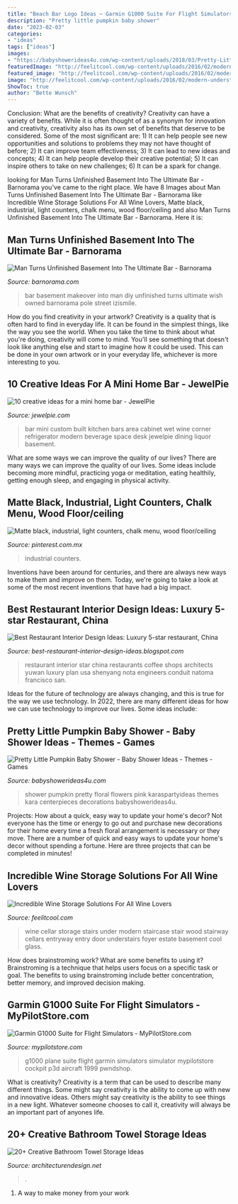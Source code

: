 ```yaml
---
title: "Beach Bar Logo Ideas ~ Garmin G1000 Suite For Flight Simulators"
description: "Pretty little pumpkin baby shower"
date: "2023-02-03"
categories:
- "ideas"
tags: ["ideas"]
images:
- "https://babyshowerideas4u.com/wp-content/uploads/2018/03/Pretty-Little-Pumpkin-Baby-Shower-Light-Flowers.jpg"
featuredImage: "http://feelitcool.com/wp-content/uploads/2016/02/modern-understairs-wine-cellar.jpg"
featured_image: "http://feelitcool.com/wp-content/uploads/2016/02/modern-understairs-wine-cellar.jpg"
image: "http://feelitcool.com/wp-content/uploads/2016/02/modern-understairs-wine-cellar.jpg"
ShowToc: true
author: "Bette Wunsch"
---
```



Conclusion: What are the benefits of creativity?
Creativity can have a variety of benefits. While it is often thought of as a synonym for innovation and creativity, creativity also has its own set of benefits that deserve to be considered. Some of the most significant are: 1) It can help people see new opportunities and solutions to problems they may not have thought of before; 2) It can improve team effectiveness; 3) It can lead to new ideas and concepts; 4) It can help people develop their creative potential; 5) It can inspire others to take on new challenges; 6) It can be a spark for change.

	

		
looking for Man Turns Unfinished Basement Into The Ultimate Bar - Barnorama you've came to the right place. We have 8 Images about Man Turns Unfinished Basement Into The Ultimate Bar - Barnorama like Incredible Wine Storage Solutions For All Wine Lovers, Matte black, industrial, light counters, chalk menu, wood floor/ceiling and also Man Turns Unfinished Basement Into The Ultimate Bar - Barnorama. Here it is:
		
    
## Man Turns Unfinished Basement Into The Ultimate Bar - Barnorama

<img loading=lazy src="https://www.barnorama.com/wp-content/images/2014/01/diy_basement_bar/10-diy_basement_bar.jpg" onerror="this.onerror=null;this.src='https://tse4.mm.bing.net/th?id=OIP.suzpyejOHH67OcASk1P2eAHaFj&amp;pid=15.1';" alt="Man Turns Unfinished Basement Into The Ultimate Bar - Barnorama">

_Source: barnorama.com_

>bar basement makeover into man diy unfinished turns ultimate wish owned barnorama pole street izismile. 

	

How do you find creativity in your artwork?
Creativity is a quality that is often hard to find in everyday life. It can be found in the simplest things, like the way you see the world. When you take the time to think about what you're doing, creativity will come to mind. You'll see something that doesn't look like anything else and start to imagine how it could be used. This can be done in your own artwork or in your everyday life, whichever is more interesting to you.

    
## 10 Creative Ideas For A Mini Home Bar - JewelPie

<img loading=lazy src="http://jewelpie.com/wp-content/uploads/2013/06/bar41.jpg" onerror="this.onerror=null;this.src='https://tse2.mm.bing.net/th?id=OIP.pa2Pr5k9Bj0G3KB8HG4B2QHaJ4&amp;pid=15.1';" alt="10 creative ideas for a mini home bar - JewelPie">

_Source: jewelpie.com_

>bar mini custom built kitchen bars area cabinet wet wine corner refrigerator modern beverage space desk jewelpie dining liquor basement. 

	

What are some ways we can improve the quality of our lives?
There are many ways we can improve the quality of our lives. Some ideas include becoming more mindful, practicing yoga or meditation, eating healthily, getting enough sleep, and engaging in physical activity.

    
## Matte Black, Industrial, Light Counters, Chalk Menu, Wood Floor/ceiling

<img loading=lazy src="https://i.pinimg.com/736x/e6/df/31/e6df31e6501b71aec54aee3e8f7b4f1c--viking.jpg" onerror="this.onerror=null;this.src='https://tse1.mm.bing.net/th?id=OIP.2SW-lvN2mlaGpZ57Vp7oogHaJ3&amp;pid=15.1';" alt="Matte black, industrial, light counters, chalk menu, wood floor/ceiling">

_Source: pinterest.com.mx_

>industrial counters. 

	

Inventions have been around for centuries, and there are always new ways to make them and improve on them. Today, we're going to take a look at some of the most recent inventions that have had a big impact.

    
## Best Restaurant Interior Design Ideas: Luxury 5-star Restaurant, China

<img loading=lazy src="https://3.bp.blogspot.com/-2JUTckAIvGQ/TVfTrU0LEGI/AAAAAAAAAHE/Eo2aXp5mV1A/s1600/8+china+5+star+restaraunt.jpg" onerror="this.onerror=null;this.src='https://tse2.mm.bing.net/th?id=OIP.I-QZVJEFxeXzHEfZPPG2gwHaE7&amp;pid=15.1';" alt="Best Restaurant Interior Design Ideas: Luxury 5-star restaurant, China">

_Source: best-restaurant-interior-design-ideas.blogspot.com_

>restaurant interior star china restaurants coffee shops architects yuwan luxury plan usa shenyang nota engineers conduit natoma francisco san. 

	

Ideas for the future of technology are always changing, and this is true for the way we use technology. In 2022, there are many different ideas for how we can use technology to improve our lives. Some ideas include: 

    
## Pretty Little Pumpkin Baby Shower - Baby Shower Ideas - Themes - Games

<img loading=lazy src="https://babyshowerideas4u.com/wp-content/uploads/2018/03/Pretty-Little-Pumpkin-Baby-Shower-Light-Flowers.jpg" onerror="this.onerror=null;this.src='https://tse4.mm.bing.net/th?id=OIP.sqdlBjYD4nTrI9HDRVq2agHaJ3&amp;pid=15.1';" alt="Pretty Little Pumpkin Baby Shower - Baby Shower Ideas - Themes - Games">

_Source: babyshowerideas4u.com_

>shower pumpkin pretty floral flowers pink karaspartyideas themes kara centerpieces decorations babyshowerideas4u. 

	

Projects: How about a quick, easy way to update your home's decor?
Not everyone has the time or energy to go out and purchase new decorations for their home every time a fresh floral arrangement is necessary or they move. There are a number of quick and easy ways to update your home's decor without spending a fortune. Here are three projects that can be completed in minutes!

    
## Incredible Wine Storage Solutions For All Wine Lovers

<img loading=lazy src="http://feelitcool.com/wp-content/uploads/2016/02/modern-understairs-wine-cellar.jpg" onerror="this.onerror=null;this.src='https://tse3.mm.bing.net/th?id=OIP._GnmYi6FIcY97o8sYYF-zAHaLP&amp;pid=15.1';" alt="Incredible Wine Storage Solutions For All Wine Lovers">

_Source: feelitcool.com_

>wine cellar storage stairs under modern staircase stair wood stairway cellars entryway entry door understairs foyer estate basement cool glass. 

	

How does brainstroming work? What are some benefits to using it?
Brainstroming is a technique that helps users focus on a specific task or goal. The benefits to using brainstroming include better concentration, better memory, and improved decision making.

    
## Garmin G1000 Suite For Flight Simulators - MyPilotStore.com

<img loading=lazy src="http://images.mypilotstore.com/hr/13433-highres2.jpg?scale.width=75" onerror="this.onerror=null;this.src='https://tse4.mm.bing.net/th?id=OIP.pyZgwn0vDhgzlYCP4y66QgHaFS&amp;pid=15.1';" alt="Garmin G1000 Suite for Flight Simulators - MyPilotStore.com">

_Source: mypilotstore.com_

>g1000 plane suite flight garmin simulators simulator mypilotstore cockpit p3d aircraft 1999 pwndshop. 

	

What is creativity?
Creativity is a term that can be used to describe many different things. Some might say creativity is the ability to come up with new and innovative ideas. Others might say creativity is the ability to see things in a new light. Whatever someone chooses to call it, creativity will always be an important part of anyones life.

    
## 20+ Creative Bathroom Towel Storage Ideas

<img loading=lazy src="https://cdn.architecturendesign.net/wp-content/uploads/2015/09/AD-Creative-Bathroom-Towel-Storage-Ideas-03.jpg" onerror="this.onerror=null;this.src='https://tse1.mm.bing.net/th?id=OIP.FYzL7yP_4jhVCJg0gyY78wHaLG&amp;pid=15.1';" alt="20+ Creative Bathroom Towel Storage Ideas">

_Source: architecturendesign.net_

>. 

	

1. A way to make money from your work

